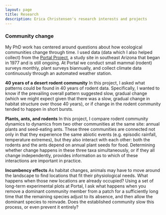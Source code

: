 ```yaml
---
layout: page
title: Research
description: Erica Christensen's research interests and projects
---
```


### Community change

My PhD work has centered around questions about how ecological communities change through time. I used data (data which I also helped collect) from the [Portal Project](http://www.weecology.org/project/portal/), a study site in southeast Arizona that began in 1977 and is still ongoing. At Portal we conduct small mammal (rodent) surveys monthly, plant surveys biannually, and collect climate data continuously through an automated weather station.  

**40 years of a desert rodent community**
In this project, I asked what patterns could be found in 40 years of rodent data. Specifically, I wanted to know if the prevailing overall pattern suggested slow, gradual change (which we might expect given that there was a slow, gradual change in habitat structure over those 40 years), or if change in the rodent community tended to happen in short bursts. 

**Plants, ants, and rodents**
In this project, I compare rodent community dynamics to dynamics from two other communities at the same site: annual plants and seed-eating ants. These three communities are connected not only in that they experience the same abiotic events (e.g. episodic rainfall, temperature extremes), but they also interact with each other: both the rodents and the ants depend on annual plant seeds for food. Determining whether change happens in these three taxa simultaneously, or if they all change independently, provides information as to which of these interactions are important in practice. 

**Incumbency effects**
As habitat changes, animals may have to move around the landscape to find locations that fit their physiological needs. What happens when those new locations are already occupied? Using a set of long-term experimental plots at Portal, I ask what happens when you remove a dominant community member from a patch for a sufficiently long time that the remaining species adjust to its absence, and then allow the dominant species to reinvade. Does the established community slow this process, or even prevent it entirely? 



